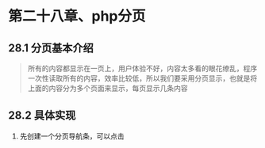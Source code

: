 # 第二十八章、php分页
## 28.1 分页基本介绍
> 所有的内容都显示在一页上，用户体验不好，内容太多看的眼花缭乱，程序一次性读取所有的内容，效率比较低，所以我们要采用分页显示，也就是将上面的内容分为多个页面来显示，每页显示几条内容
## 28.2 具体实现
1. 先创建一个分页导航条，可以点击
